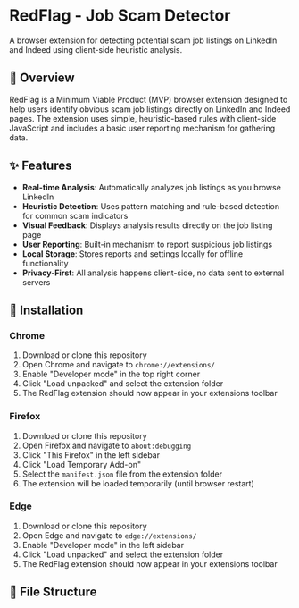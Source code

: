 # RedFlag - Job Scam Detector

A browser extension for detecting potential scam job listings on LinkedIn and Indeed using client-side heuristic analysis.

## 🎯 Overview

RedFlag is a Minimum Viable Product (MVP) browser extension designed to help users identify obvious scam job listings directly on LinkedIn and Indeed pages. The extension uses simple, heuristic-based rules with client-side JavaScript and includes a basic user reporting mechanism for gathering data.

## ✨ Features

- **Real-time Analysis**: Automatically analyzes job listings as you browse LinkedIn
- **Heuristic Detection**: Uses pattern matching and rule-based detection for common scam indicators
- **Visual Feedback**: Displays analysis results directly on the job listing page
- **User Reporting**: Built-in mechanism to report suspicious job listings
- **Local Storage**: Stores reports and settings locally for offline functionality
- **Privacy-First**: All analysis happens client-side, no data sent to external servers

## 🚀 Installation

### Chrome

1. Download or clone this repository
2. Open Chrome and navigate to `chrome://extensions/`
3. Enable "Developer mode" in the top right corner
4. Click "Load unpacked" and select the extension folder
5. The RedFlag extension should now appear in your extensions toolbar

### Firefox

1. Download or clone this repository
2. Open Firefox and navigate to `about:debugging`
3. Click "This Firefox" in the left sidebar
4. Click "Load Temporary Add-on"
5. Select the `manifest.json` file from the extension folder
6. The extension will be loaded temporarily (until browser restart)

### Edge

1. Download or clone this repository
2. Open Edge and navigate to `edge://extensions/`
3. Enable "Developer mode" in the left sidebar
4. Click "Load unpacked" and select the extension folder
5. The RedFlag extension should now appear in your extensions toolbar

## 📁 File Structure
